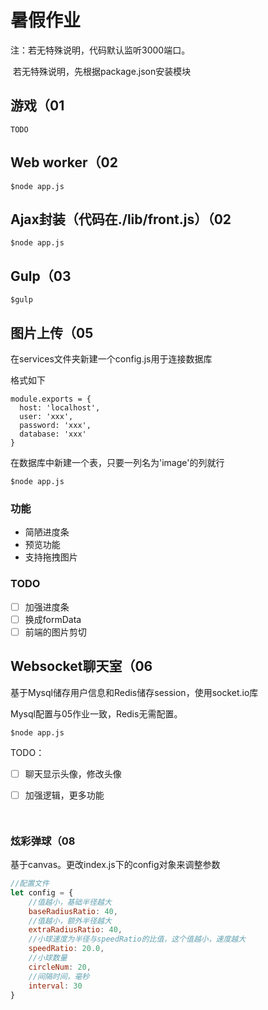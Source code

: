 # 暑假作业

注：若无特殊说明，代码默认监听3000端口。

​	若无特殊说明，先根据package.json安装模块



## 游戏（01

```
TODO
```



## Web worker（02

```
$node app.js
```



## Ajax封装（代码在./lib/front.js）（02

```
$node app.js
```



## Gulp（03


```
$gulp
```





## 图片上传（05

在services文件夹新建一个config.js用于连接数据库

格式如下

```
module.exports = {
  host: 'localhost',
  user: 'xxx',
  password: 'xxx',
  database: 'xxx'
}
```

在数据库中新建一个表，只要一列名为'image'的列就行

```
$node app.js
```

### 功能

- 简陋进度条
- 预览功能
- 支持拖拽图片

### TODO

- [ ] 加强进度条
- [ ] 换成formData
- [ ] 前端的图片剪切

## Websocket聊天室（06

基于Mysql储存用户信息和Redis储存session，使用socket.io库

Mysql配置与05作业一致，Redis无需配置。

```
$node app.js
```



TODO：

- [ ] 聊天显示头像，修改头像

- [ ] 加强逻辑，更多功能

      ​

### 炫彩弹球（08

基于canvas。更改index.js下的config对象来调整参数

```js
//配置文件
let config = {
    //值越小，基础半径越大
    baseRadiusRatio: 40,
    //值越小，额外半径越大
    extraRadiusRatio: 40,
    //小球速度为半径与speedRatio的比值，这个值越小，速度越大
    speedRatio: 20.0,
    //小球数量
    circleNum: 20,
    //间隔时间，毫秒
    interval: 30
}
```

